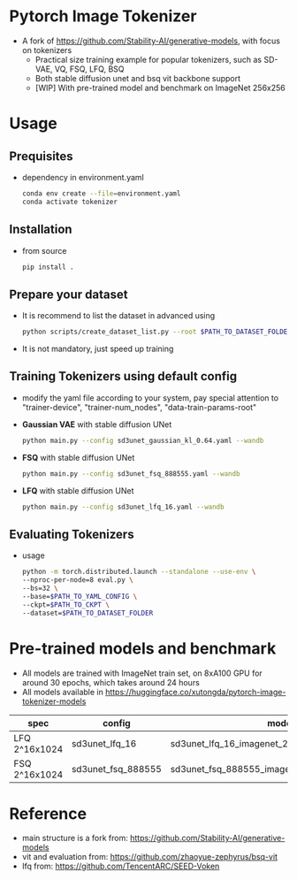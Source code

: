 # Pytorch Image Tokenizer
* A fork of https://github.com/Stability-AI/generative-models, with focus on tokenizers
    * Practical size training example for popular tokenizers, such as SD-VAE, VQ, FSQ, LFQ, BSQ
    * Both stable diffusion unet and bsq vit backbone support
    * [WIP] With pre-trained model and benchmark on ImageNet 256x256 

# Usage 
## Prequisites
* dependency in environment.yaml
    ```bash
    conda env create --file=environment.yaml
    conda activate tokenizer
    ```
## Installation
* from source
    ```bash
    pip install .
    ```

## Prepare your dataset
* It is recommend to list the dataset in advanced using
    ```bash
    python scripts/create_dataset_list.py --root $PATH_TO_DATASET_FOLDER --ext $IMAGE_EXTENSION --out $PATH_TO_OUTFILE
    ```
* It is not mandatory, just speed up training

## Training Tokenizers using default config
* modify the yaml file according to your system, pay special attention to "trainer-device", "trainer-num_nodes", "data-train-params-root"
* __Gaussian VAE__ with stable diffusion UNet
    ```bash
    python main.py --config sd3unet_gaussian_kl_0.64.yaml --wandb
    ```

* __FSQ__ with stable diffusion UNet
    ```bash
    python main.py --config sd3unet_fsq_888555.yaml --wandb
    ```

* __LFQ__ with stable diffusion UNet
    ```bash
    python main.py --config sd3unet_lfq_16.yaml --wandb
    ```

## Evaluating Tokenizers
* usage
    ```bash
    python -m torch.distributed.launch --standalone --use-env \
    --nproc-per-node=8 eval.py \
    --bs=32 \
    --base=$PATH_TO_YAML_CONFIG \
    --ckpt=$PATH_TO_CKPT \
    --dataset=$PATH_TO_DATASET_FOLDER
    ```

# Pre-trained models and benchmark
* All models are trained with ImageNet train set, on 8xA100 GPU for around 30 epochs, which takes around 24 hours 
* All models available in https://huggingface.co/xutongda/pytorch-image-tokenizer-models

| spec          | config             | model                                                  | PSNR  | SSIM  | LPIPS | rFID  |
|---------------|--------------------|--------------------------------------------------------|-------|-------|-------|-------|
| LFQ 2^16x1024 | sd3unet_lfq_16     | sd3unet_lfq_16_imagenet_256_epcoh_26.ckpt              | 22.65 | 0.635 | 0.141 | 3.523 |
| FSQ 2^16x1024 | sd3unet_fsq_888555 | sd3unet_fsq_888555_imagenet_256_epoch_34.ckpt | 26.87 | 0.785 | 0.072 | 1.161 |

# Reference
* main structure is a fork from: https://github.com/Stability-AI/generative-models
* vit and evaluation from: https://github.com/zhaoyue-zephyrus/bsq-vit
* lfq from: https://github.com/TencentARC/SEED-Voken
